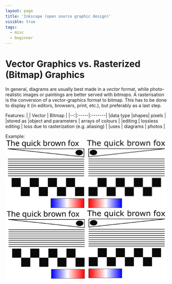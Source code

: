 ```yaml
---
layout: page
title: 'Inkscape (open source graphic design)'
visible: true
tags:
  - misc
  - beginner
---
```


# Vector Graphics vs. Rasterized (Bitmap) Graphics

In general, diagrams are usually best made in a *vector* format, while photo-realistic images or paintings are better served with *bitmaps*. A rasterisation is the conversion of a vector-graphics format to bitmap. This has to be done to display it (in editors, browsers, print, etc.), but preferably as a last step.

Features:
| | Vector | Bitmap |
|--:|:-----|:-------|
|data type   |shapes| pixels |
|stored as   |object and parameters | arrays of colours |
|editing   | lossless editing | loss due to rasterization (e.g. aliasing) |
|uses   | diagrams | photos |  

Example: ![Vector vs. Bitmap](./vector_bitmap.svg)



